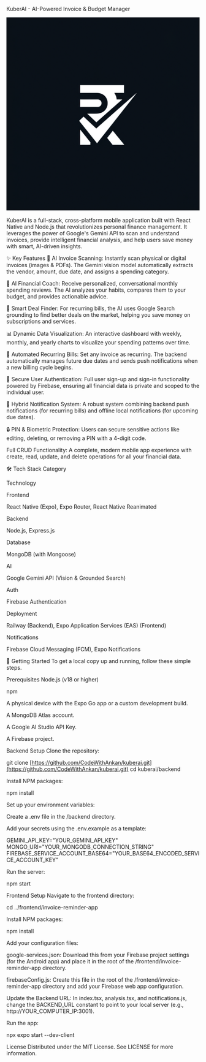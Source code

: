 KuberAI - AI-Powered Invoice & Budget Manager
<p align="center">
<img src="assets/images/icon.png" style={width: 48px, height: 48px} alt="KuberAI Banner">
</p>

KuberAI is a full-stack, cross-platform mobile application built with React Native and Node.js that revolutionizes personal finance management. It leverages the power of Google's Gemini API to scan and understand invoices, provide intelligent financial analysis, and help users save money with smart, AI-driven insights.

✨ Key Features
📄 AI Invoice Scanning: Instantly scan physical or digital invoices (images & PDFs). The Gemini vision model automatically extracts the vendor, amount, due date, and assigns a spending category.

🤖 AI Financial Coach: Receive personalized, conversational monthly spending reviews. The AI analyzes your habits, compares them to your budget, and provides actionable advice.

💸 Smart Deal Finder: For recurring bills, the AI uses Google Search grounding to find better deals on the market, helping you save money on subscriptions and services.

📊 Dynamic Data Visualization: An interactive dashboard with weekly, monthly, and yearly charts to visualize your spending patterns over time.

🔄 Automated Recurring Bills: Set any invoice as recurring. The backend automatically manages future due dates and sends push notifications when a new billing cycle begins.

🔐 Secure User Authentication: Full user sign-up and sign-in functionality powered by Firebase, ensuring all financial data is private and scoped to the individual user.

🔔 Hybrid Notification System: A robust system combining backend push notifications (for recurring bills) and offline local notifications (for upcoming due dates).

🔒 PIN & Biometric Protection: Users can secure sensitive actions like editing, deleting, or removing a PIN with a 4-digit code.

Full CRUD Functionality: A complete, modern mobile app experience with create, read, update, and delete operations for all your financial data.

🛠️ Tech Stack
Category

Technology

Frontend

React Native (Expo), Expo Router, React Native Reanimated

Backend

Node.js, Express.js

Database

MongoDB (with Mongoose)

AI

Google Gemini API (Vision & Grounded Search)

Auth

Firebase Authentication

Deployment

Railway (Backend), Expo Application Services (EAS) (Frontend)

Notifications

Firebase Cloud Messaging (FCM), Expo Notifications

🚀 Getting Started
To get a local copy up and running, follow these simple steps.

Prerequisites
Node.js (v18 or higher)

npm

A physical device with the Expo Go app or a custom development build.

A MongoDB Atlas account.

A Google AI Studio API Key.

A Firebase project.

Backend Setup
Clone the repository:

git clone [https://github.com/CodeWithAnkan/kuberai.git](https://github.com/CodeWithAnkan/kuberai.git)
cd kuberai/backend

Install NPM packages:

npm install

Set up your environment variables:

Create a .env file in the /backend directory.

Add your secrets using the .env.example as a template:

GEMINI_API_KEY="YOUR_GEMINI_API_KEY"
MONGO_URI="YOUR_MONGODB_CONNECTION_STRING"
FIREBASE_SERVICE_ACCOUNT_BASE64="YOUR_BASE64_ENCODED_SERVICE_ACCOUNT_KEY"

Run the server:

npm start

Frontend Setup
Navigate to the frontend directory:

cd ../frontend/invoice-reminder-app

Install NPM packages:

npm install

Add your configuration files:

google-services.json: Download this from your Firebase project settings (for the Android app) and place it in the root of the /frontend/invoice-reminder-app directory.

firebaseConfig.js: Create this file in the root of the /frontend/invoice-reminder-app directory and add your Firebase web app configuration.

Update the Backend URL: In index.tsx, analysis.tsx, and notifications.js, change the BACKEND_URL constant to point to your local server (e.g., http://YOUR_COMPUTER_IP:3001).

Run the app:

npx expo start --dev-client

License
Distributed under the MIT License. See LICENSE for more information.
